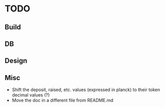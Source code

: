 # TODO

## Build

## DB

## Design

## Misc

- Shift the deposit, raised, etc. values (expressed in planck) to their token decimal values (?)
- Move the doc in a different file from README.md 